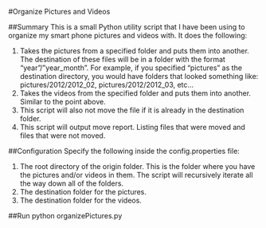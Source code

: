 #Organize Pictures and Videos

##Summary
This is a small Python utility script that I have been using to organize my smart phone pictures and videos with. It does the following:

1. Takes the pictures from a specified folder and puts them into another. The destination of these files will be in a folder with the format “year”/”year_month”. For example, if you specified “pictures” as the destination directory, you would have folders that looked something like: pictures/2012/2012_02, pictures/2012/2012_03, etc…
2. Takes the videos from the specified folder and puts them into another. Similar to the point above.
3. This script will also not move the file if it is already in the destination folder. 
4. This script will output move report. Listing files that were moved and files that were not moved.

##Configuration
Specify the following inside the config.properties file:

1. The root directory of the origin folder. This is the folder where you have the pictures and/or videos in them. The script will recursively iterate all the way down all of the folders.
2. The destination folder for the pictures.
3. The destination folder for the videos.

##Run
python organizePictures.py
